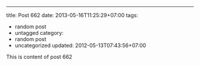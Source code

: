 ---
title: Post 662
date: 2013-05-16T11:25:29+07:00
tags:
  - random post
  - untagged
category:
  - random post
  - uncategorized
updated: 2012-05-13T07:43:56+07:00

This is content of post 662